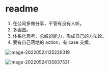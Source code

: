 # readme

1. 在公司多做分享，不管有没有人听。
2. 多画图。
3. 体系化思考，总结的能力，形成自己的方法论。
4. 要有自己落地的 action，有 case 支撑。



![image-20220524135226319](C:\Users\Administrator\AppData\Roaming\Typora\typora-user-images\image-20220524135226319.png)



![image-20220524135837531](C:\Users\Administrator\AppData\Roaming\Typora\typora-user-images\image-20220524135837531.png)
